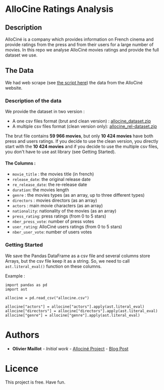 # AlloCine Ratings Analysis
## Description
AlloCiné is a company which provides information on French cinema and provide ratings from the press and from their users for a large number of movies. In this repo we analyse AlloCiné movies ratings and provide the full dataset we use.

## The Data

We had web scrape (see [the script here](https://github.com/ibmw/Allocine-project/blob/master/Webscraping%20From%20AlloCine.ipynb)) the data from the AlloCiné website.

### Description of the data
We provide the dataset in two version :
- A one csv files format (brut and clean version) : [allocine_dataset.zip](http://olivier-maillot.fr/wp-content/uploads/2017/08/allocine_dataset.zip)
- A multiple csv files format (clean version only): [allocine_rel-dataset.zip](http://olivier-maillot.fr/wp-content/uploads/2017/08/allocine_rel-dataset.zip)

The brut file contains **59 966 movies**, but only **10 424 movies** have both press and users ratings.
If you decide to use the clean version, you directly start with the **10 424 movies** and if you decide to use the multiple csv files, you don't have to use ast library (see Getting Started).

#### The Columns :
- `movie_title` : the movies title (in french)
- `release_date`: the original release date
- `re_release_date`: the re-release date
- `duration`: the movies length
- `genre` : the movies types (as an array, up to three different types)
- `directors` : movies directors (as an array)
- `actors` : main movie characters (as an array)
- `nationality`: nationality of the movies (as an array)
- `press_rating`: press ratings (from 0 to 5 stars)
- `nber_press_vote`: number of press votes
- `user_rating`:  AlloCiné users ratings (from 0 to 5 stars)
- `nber_user_vote`: number of users votes

### Getting Started

We save the Pandas DataFrame as a csv file and several columns store Arrays, but the csv file keep it as a string. So, we need to call `ast.literal_eval()` function on these columns.

Example :

```
import pandas as pd
import ast

allocine = pd.read_csv("allocine.csv")

allocine["actors"] = allocine["actors"].apply(ast.literal_eval)
allocine["directors"] = allocine["directors"].apply(ast.literal_eval)
allocine["genre"] = allocine["genre"].apply(ast.literal_eval)
```

# Authors

* **Olivier Maillot** - *Initial work* - [Allociné Project](https://github.com/ibmw/Allocine-project) - [Blog Post](http://wp.me/p8Ffnw-4U)

# Licence

This project is free. Have fun.
